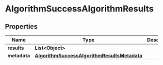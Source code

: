 
# AlgorithmSuccessAlgorithmResults

## Properties
Name | Type | Description | Notes
------------ | ------------- | ------------- | -------------
**results** | **List&lt;Object&gt;** |  | 
**metadata** | [**AlgorithmSuccessAlgorithmResultsMetadata**](AlgorithmSuccessAlgorithmResultsMetadata.md) |  | 



